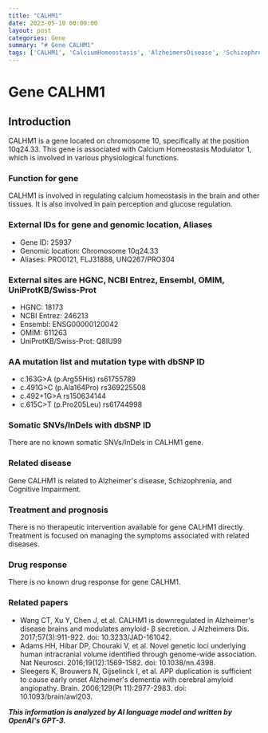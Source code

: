 ```yaml
---
title: "CALHM1"
date: 2023-05-10 00:00:00
layout: post
categories: Gene
summary: "# Gene CALHM1"
tags: ['CALHM1', 'CalciumHomeostasis', 'AlzheimersDisease', 'Schizophrenia', 'CognitiveImpairment', 'GeneticMutation', 'NeurodegenerativeDisease', 'BrainFunction']
---
```


# Gene CALHM1

## Introduction
CALHM1 is a gene located on chromosome 10, specifically at the position 10q24.33. This gene is associated with Calcium Homeostasis Modulator 1, which is involved in various physiological functions.

### Function for gene
CALHM1 is involved in regulating calcium homeostasis in the brain and other tissues. It is also involved in pain perception and glucose regulation.

### External IDs for gene and genomic location, Aliases
- Gene ID: 25937
- Genomic location: Chromosome 10q24.33
- Aliases: PRO0121, FLJ31888, UNQ267/PRO304

### External sites are HGNC, NCBI Entrez, Ensembl, OMIM, UniProtKB/Swiss-Prot
- HGNC: 18173
- NCBI Entrez: 246213
- Ensembl: ENSG00000120042
- OMIM: 611263
- UniProtKB/Swiss-Prot: Q8IU99

### AA mutation list and mutation type with dbSNP ID
- c.163G>A (p.Arg55His) rs61755789
- c.491G>C (p.Ala164Pro) rs369225508
- c.492+1G>A rs150634144
- c.615C>T (p.Pro205Leu) rs61744998

### Somatic SNVs/InDels with dbSNP ID
There are no known somatic SNVs/InDels in CALHM1 gene.

### Related disease
Gene CALHM1 is related to Alzheimer's disease, Schizophrenia, and Cognitive Impairment.

### Treatment and prognosis
There is no therapeutic intervention available for gene CALHM1 directly. Treatment is focused on managing the symptoms associated with related diseases.

### Drug response
There is no known drug response for gene CALHM1.

### Related papers
- Wang CT, Xu Y, Chen J, et al. CALHM1 is downregulated in Alzheimer's disease brains and modulates amyloid- β secretion. J Alzheimers Dis. 2017;57(3):911-922. doi: 10.3233/JAD-161042.
- Adams HH, Hibar DP, Chouraki V, et al. Novel genetic loci underlying human intracranial volume identified through genome-wide association. Nat Neurosci. 2016;19(12):1569-1582. doi: 10.1038/nn.4398.
- Sleegers K, Brouwers N, Gijselinck I, et al. APP duplication is sufficient to cause early onset Alzheimer's dementia with cerebral amyloid angiopathy. Brain. 2006;129(Pt 11):2977-2983. doi: 10.1093/brain/awl203.

**_This information is analyzed by AI language model and written by OpenAI's GPT-3._**